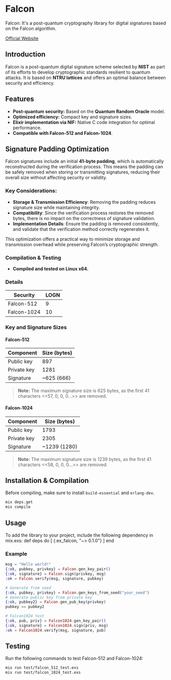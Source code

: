 # Falcon

Falcon: It's a post-quantum cryptography library for digital signatures based on the Falcon algorithm.

[Official Website](https://falcon-sign.info)

## Introduction

Falcon is a post-quantum digital signature scheme selected by **NIST** as part of its efforts to develop cryptographic standards resilient to quantum attacks. It is based on **NTRU lattices** and offers an optimal balance between security and efficiency.

## Features

- **Post-quantum security:** Based on the **Quantum Random Oracle** model.
- **Optimized efficiency:** Compact key and signature sizes.
- **Elixir implementation via NIF:** Native C code integration for optimal performance.
- **Compatible with Falcon-512 and Falcon-1024**.

## Signature Padding Optimization

Falcon signatures include an initial **41-byte padding**, which is automatically reconstructed during the verification process. This means the padding can be safely removed when storing or transmitting signatures, reducing their overall size without affecting security or validity.

### Key Considerations:
- **Storage & Transmission Efficiency**: Removing the padding reduces signature size while maintaining integrity.
- **Compatibility**: Since the verification process restores the removed bytes, there is no impact on the correctness of signature validation.
- **Implementation Details**: Ensure the padding is removed consistently, and validate that the verification method correctly regenerates it.

This optimization offers a practical way to minimize storage and transmission overhead while preserving Falcon’s cryptographic strength.

### Compilation & Testing
- **Compiled and tested on Linux x64.**

### Details
| Security | LOGN |
|----------|------|
| Falcon-512 | 9 |
| Falcon-1024 | 10 |

### Key and Signature Sizes

#### Falcon-512
| Component | Size (bytes) |
|-----------|--------------|
| Public key | 897 |
| Private key | 1281 |
| Signature | ~625 (666) |

> **Note:** The maximum signature size is 625 bytes, as the first 41 characters <<57, 0, 0, 0...>> are removed.

#### Falcon-1024
| Component | Size (bytes) |
|-----------|--------------|
| Public key | 1793 |
| Private key | 2305 |
| Signature | ~1239 (1280) |

> **Note:** The maximum signature size is 1239 bytes, as the first 41 characters <<58, 0, 0, 0...>> are removed.

## Installation & Compilation

Before compiling, make sure to install `build-essential` and `erlang-dev`.

```bash
mix deps.get
mix compile
```

## Usage
To add the library to your project, include the following dependency in mix.exs:
def deps do
  [
    {:ex_falcon, "~> 0.1.0"}
  ]
end

### Example
```elixir
msg = "Hello world!"
{:ok, pubkey, privkey} = Falcon.gen_key_pair()
{:ok, signature} = Falcon.sign(privkey, msg)
:ok = Falcon.verify(msg, signature, pubkey)

# Generate from seed
{:ok, pubkey, privkey} = Falcon.gen_keys_from_seed("your_seed")
# Generate public key from private key
{:ok, pubkey2} = Falcon.gen_pub_key(privkey)
pubkey == pubkey2

# Falcon1024 test
{:ok, pub, priv} = Falcon1024.gen_key_pair()
{:ok, signature} = Falcon1024.sign(priv, msg)
:ok = Falcon1024.verify(msg, signature, pub)
```

## Testing
Run the following commands to test Falcon-512 and Falcon-1024:
```bash
mix run test/falcon_512_test.exs
mix run test/falcon_1024_test.exs
```